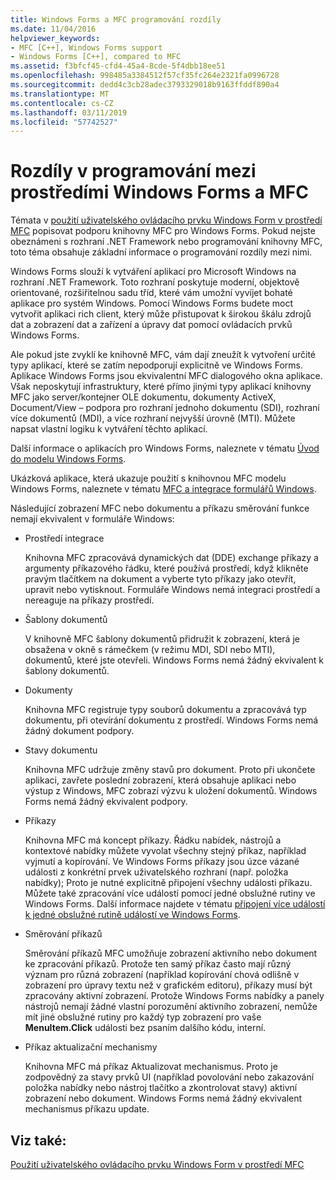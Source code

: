 ```yaml
---
title: Windows Forms a MFC programování rozdíly
ms.date: 11/04/2016
helpviewer_keywords:
- MFC [C++], Windows Forms support
- Windows Forms [C++], compared to MFC
ms.assetid: f3bfcf45-cfd4-45a4-8cde-5f4dbb18ee51
ms.openlocfilehash: 998485a3384512f57cf35fc264e2321fa0996728
ms.sourcegitcommit: dedd4c3cb28adec3793329018b9163ffddf890a4
ms.translationtype: MT
ms.contentlocale: cs-CZ
ms.lasthandoff: 03/11/2019
ms.locfileid: "57742527"
---
```

# <a name="windows-formsmfc-programming-differences"></a>Rozdíly v programování mezi prostředími Windows Forms a MFC

Témata v [použití uživatelského ovládacího prvku Windows Form v prostředí MFC](../dotnet/using-a-windows-form-user-control-in-mfc.md) popisovat podporu knihovny MFC pro Windows Forms. Pokud nejste obeznámeni s rozhraní .NET Framework nebo programování knihovny MFC, toto téma obsahuje základní informace o programování rozdíly mezi nimi.

Windows Forms slouží k vytváření aplikací pro Microsoft Windows na rozhraní .NET Framework. Toto rozhraní poskytuje moderní, objektově orientované, rozšiřitelnou sadu tříd, které vám umožní vyvíjet bohaté aplikace pro systém Windows. Pomocí Windows Forms budete moct vytvořit aplikaci rich client, který může přistupovat k širokou škálu zdrojů dat a zobrazení dat a zařízení a úpravy dat pomocí ovládacích prvků Windows Forms.

Ale pokud jste zvyklí ke knihovně MFC, vám dají zneužít k vytvoření určité typy aplikací, které se zatím nepodporují explicitně ve Windows Forms. Aplikace Windows Forms jsou ekvivalentní MFC dialogového okna aplikace. Však neposkytují infrastruktury, které přímo jinými typy aplikací knihovny MFC jako server/kontejner OLE dokumentu, dokumenty ActiveX, Document/View – podpora pro rozhraní jednoho dokumentu (SDI), rozhraní více dokumentů (MDI), a více rozhraní nejvyšší úrovně (MTI). Můžete napsat vlastní logiku k vytváření těchto aplikací.

Další informace o aplikacích pro Windows Forms, naleznete v tématu [Úvod do modelu Windows Forms](/dotnet/framework/winforms/windows-forms-overview).

Ukázková aplikace, která ukazuje použití s knihovnou MFC modelu Windows Forms, naleznete v tématu [MFC a integrace formulářů Windows](http://www.microsoft.com/downloads/details.aspx?FamilyID=987021bc-e575-4fe3-baa9-15aa50b0f599&displaylang=en).

Následující zobrazení MFC nebo dokumentu a příkazu směrování funkce nemají ekvivalent v formuláře Windows:

- Prostředí integrace

   Knihovna MFC zpracovává dynamických dat (DDE) exchange příkazy a argumenty příkazového řádku, které používá prostředí, když klikněte pravým tlačítkem na dokument a vyberte tyto příkazy jako otevřít, upravit nebo vytisknout. Formuláře Windows nemá integraci prostředí a nereaguje na příkazy prostředí.

- Šablony dokumentů

   V knihovně MFC šablony dokumentů přidružit k zobrazení, která je obsažena v okně s rámečkem (v režimu MDI, SDI nebo MTI), dokumentů, které jste otevřeli. Windows Forms nemá žádný ekvivalent k šablony dokumentů.

- Dokumenty

   Knihovna MFC registruje typy souborů dokumentu a zpracovává typ dokumentu, při otevírání dokumentu z prostředí. Windows Forms nemá žádný dokument podpory.

- Stavy dokumentu

   Knihovna MFC udržuje změny stavů pro dokument. Proto při ukončete aplikaci, zavřete poslední zobrazení, která obsahuje aplikaci nebo výstup z Windows, MFC zobrazí výzvu k uložení dokumentů. Windows Forms nemá žádný ekvivalent podpory.

- Příkazy

   Knihovna MFC má koncept příkazy. Řádku nabídek, nástrojů a kontextové nabídky můžete vyvolat všechny stejný příkaz, například vyjmutí a kopírování. Ve Windows Forms příkazy jsou úzce vázané události z konkrétní prvek uživatelského rozhraní (např. položka nabídky); Proto je nutné explicitně připojení všechny události příkazu. Můžete také zpracování více událostí pomocí jedné obslužné rutiny ve Windows Forms. Další informace najdete v tématu [připojení více událostí k jedné obslužné rutině událostí ve Windows Forms](/dotnet/framework/winforms/how-to-connect-multiple-events-to-a-single-event-handler-in-windows-forms).

- Směrování příkazů

   Směrování příkazů MFC umožňuje zobrazení aktivního nebo dokument ke zpracování příkazů. Protože ten samý příkaz často mají různý význam pro různá zobrazení (například kopírování chová odlišně v zobrazení pro úpravy textu než v grafickém editoru), příkazy musí být zpracovány aktivní zobrazení. Protože Windows Forms nabídky a panely nástrojů nemají žádné vlastní porozumění aktivního zobrazení, nemůže mít jiné obslužné rutiny pro každý typ zobrazení pro vaše **MenuItem.Click** události bez psaním dalšího kódu, interní.

- Příkaz aktualizační mechanismy

   Knihovna MFC má příkaz Aktualizovat mechanismus. Proto je zodpovědný za stavy prvků UI (například povolování nebo zakazování položka nabídky nebo nástroj tlačítko a zkontrolovat stavy) aktivní zobrazení nebo dokument. Windows Forms nemá žádný ekvivalent mechanismus příkazu update.

## <a name="see-also"></a>Viz také:

[Použití uživatelského ovládacího prvku Windows Form v prostředí MFC](../dotnet/using-a-windows-form-user-control-in-mfc.md)
